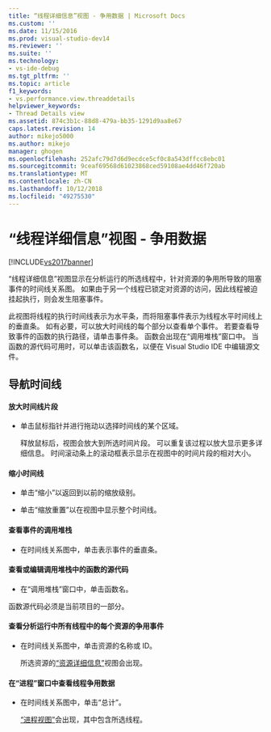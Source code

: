 ```yaml
---
title: “线程详细信息”视图 - 争用数据 | Microsoft Docs
ms.custom: ''
ms.date: 11/15/2016
ms.prod: visual-studio-dev14
ms.reviewer: ''
ms.suite: ''
ms.technology:
- vs-ide-debug
ms.tgt_pltfrm: ''
ms.topic: article
f1_keywords:
- vs.performance.view.threaddetails
helpviewer_keywords:
- Thread Details view
ms.assetid: 874c3b1c-88d8-479a-bb35-1291d9aa8e67
caps.latest.revision: 14
author: mikejo5000
ms.author: mikejo
manager: ghogen
ms.openlocfilehash: 252afc79d7d6d9ecdce5cf0c8a543dffcc8ebc01
ms.sourcegitcommit: 9ceaf69568d61023868ced59108ae4dd46f720ab
ms.translationtype: MT
ms.contentlocale: zh-CN
ms.lasthandoff: 10/12/2018
ms.locfileid: "49275530"
---
```

# <a name="thread-details-view---contention-data"></a>“线程详细信息”视图 - 争用数据
[!INCLUDE[vs2017banner](../includes/vs2017banner.md)]

“线程详细信息”视图显示在分析运行的所选线程中，针对资源的争用所导致的阻塞事件的时间线关系图。 如果由于另一个线程已锁定对资源的访问，因此线程被迫挂起执行，则会发生阻塞事件。  
  
 此视图将线程的执行时间线表示为水平条，而将阻塞事件表示为线程水平时间线上的垂直条。 如有必要，可以放大时间线的每个部分以查看单个事件。 若要查看导致事件的函数的执行路径，请单击事件条。 函数会出现在“调用堆栈”窗口中。 当函数的源代码可用时，可以单击该函数名，以便在 Visual Studio IDE 中编辑源文件。  
  
## <a name="navigating-the-timeline"></a>导航时间线  
  
#### <a name="to-zoom-in-on-a-timeline-segment"></a>放大时间线片段  
  
-   单击鼠标指针并进行拖动以选择时间线的某个区域。  
  
     释放鼠标后，视图会放大到所选时间片段。 可以重复该过程以放大显示更多详细信息。 时间滚动条上的滚动框表示显示在视图中的时间片段的相对大小。  
  
#### <a name="to-zoom-out-on-a-timeline"></a>缩小时间线  
  
-   单击“缩小”以返回到以前的缩放级别。  
  
-   单击“缩放重置”以在视图中显示整个时间线。  
  
#### <a name="to-view-the-call-stack-of-an-event"></a>查看事件的调用堆栈  
  
-   在时间线关系图中，单击表示事件的垂直条。  
  
#### <a name="to-view-or-edit-the-source-code-of-a-function-in-the-call-stack"></a>查看或编辑调用堆栈中的函数的源代码  
  
-   在“调用堆栈”窗口中，单击函数名。  
  
 函数源代码必须是当前项目的一部分。  
  
#### <a name="to-view-the-contention-events-of-a-resource-in-all-threads-in-the-profiling-run"></a>查看分析运行中所有线程中的每个资源的争用事件  
  
-   在时间线关系图中，单击资源的名称或 ID。  
  
     所选资源的[“资源详细信息”](../profiling/resource-details-view-contention-data.md)视图会出现。  
  
#### <a name="to-view-the-thread-contention-data-in-the-processes-window"></a>在“进程”窗口中查看线程争用数据  
  
-   在时间线关系图中，单击“总计”。  
  
     [“进程视图”](../profiling/process-view-contention-data.md)会出现，其中包含所选线程。



